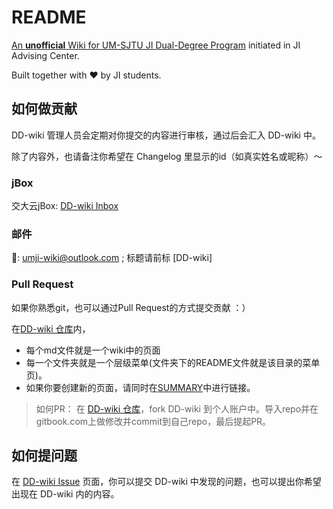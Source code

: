 # README

[An **unofficial** Wiki for UM-SJTU JI Dual-Degree Program](https://ji-ac.gitbook.io/dd-wiki/) initiated in JI Advising Center.

Built together with ❤️  by JI students.

## 如何做贡献

DD-wiki 管理人员会定期对你提交的内容进行审核，通过后会汇入 DD-wiki 中。

除了内容外，也请备注你希望在 Changelog 里显示的id（如真实姓名或昵称）～

### jBox

交大云jBox: [DD-wiki Inbox](https://jbox.sjtu.edu.cn/l/W154zd)

### 邮件

📮: umji-wiki@outlook.com ; 标题请前标 \[DD-wiki\]

### Pull Request

如果你熟悉git，也可以通过Pull Request的方式提交贡献 ：）

 在[DD-wiki 仓库](https://github.com/UMJI-Advising-Center/DD-Wiki)内，

* 每个md文件就是一个wiki中的页面
* 每一个文件夹就是一个层级菜单\(文件夹下的README文件就是该目录的菜单页\)。
* 如果你要创建新的页面，请同时在[SUMMARY](https://github.com/UMJI-Advising-Center/DD-Wiki/blob/master/SUMMARY.md)中进行链接。

> 如何PR： 在 [DD-wiki 仓库](https://github.com/UMJI-Advising-Center/DD-Wiki)，fork DD-wiki 到个人账户中。导入repo并在gitbook.com上做修改并commit到自己repo，最后提起PR。

## 如何提问题

在 [DD-wiki Issue](https://github.com/UMJI-Advising-Center/DD-Wiki/issues) 页面，你可以提交 DD-wiki 中发现的问题，也可以提出你希望出现在 DD-wiki 内的内容。

